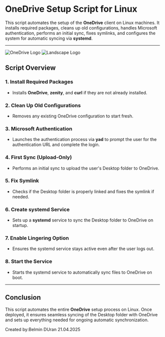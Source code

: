 #  OneDrive Setup Script for Linux

This script automates the setup of the **OneDrive** client on Linux machines. It installs required packages, cleans up old configurations, handles Microsoft authentication, performs an initial sync, fixes symlinks, and configures the system for automatic syncing via **systemd**.

---

![OneDrive Logo](https://upload.wikimedia.org/wikipedia/commons/6/60/Microsoft_Office_OneDrive_%282014-2019%29.svg)
![Landscape Logo]([https://git.ib-ci.com/projects/LANDSCAPE/avatar.png?s=96&v=1700652166802](https://beehiiv-images-production.s3.amazonaws.com/uploads/asset/file/815bc1a2-4a00-45e4-98da-b0547c892a55/Canonical_Landscape_Logo..jpg))

##  Script Overview

### 1. **Install Required Packages**
   - Installs **OneDrive**, **zenity**, and **curl** if they are not already installed.

### 2. **Clean Up Old Configurations**
   - Removes any existing OneDrive configuration to start fresh.

### 3. **Microsoft Authentication**
   - Launches the authentication process via **yad** to prompt the user for the authentication URL and complete the login.

### 4. **First Sync (Upload-Only)**
   - Performs an initial sync to upload the user's Desktop folder to OneDrive.

### 5. **Fix Symlink**
   - Checks if the Desktop folder is properly linked and fixes the symlink if needed.

### 6. **Create systemd Service**
   - Sets up a **systemd** service to sync the Desktop folder to OneDrive on startup.

### 7. **Enable Lingering Option**
   - Ensures the systemd service stays active even after the user logs out.

### 8. **Start the Service**
   - Starts the systemd service to automatically sync files to OneDrive on boot.

---

##  Conclusion

This script automates the entire **OneDrive** setup process on Linux. Once deployed, it ensures seamless syncing of the Desktop folder with OneDrive and sets up everything needed for ongoing automatic synchronization.

Created by:Belmin DUran 21.04.2025
